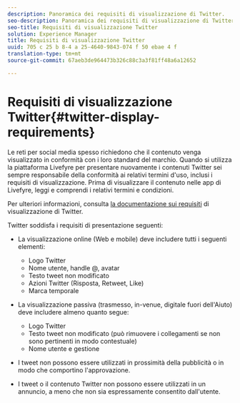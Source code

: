 ```yaml
---
description: Panoramica dei requisiti di visualizzazione di Twitter.
seo-description: Panoramica dei requisiti di visualizzazione di Twitter.
seo-title: Requisiti di visualizzazione Twitter
solution: Experience Manager
title: Requisiti di visualizzazione Twitter
uuid: 705 c 25 b 8-4 a 25-4640-9843-074 f 50 ebae 4 f
translation-type: tm+mt
source-git-commit: 67aeb3de964473b326c88c3a3f81ff48a6a12652

---
```



# Requisiti di visualizzazione Twitter{#twitter-display-requirements}

Le reti per social media spesso richiedono che il contenuto venga visualizzato in conformità con i loro standard del marchio. Quando si utilizza la piattaforma Livefyre per presentare nuovamente i contenuti Twitter sei sempre responsabile della conformità ai relativi termini d&#39;uso, inclusi i requisiti di visualizzazione. Prima di visualizzare il contenuto nelle app di Livefyre, leggi e comprendi i relativi termini e condizioni.

Per ulteriori informazioni, consulta [la documentazione sui requisiti](https://about.twitter.com/company/display-requirements) di visualizzazione di Twitter.

Twitter soddisfa i requisiti di presentazione seguenti:

* La visualizzazione online (Web e mobile) deve includere tutti i seguenti elementi:

   * Logo Twitter
   * Nome utente, handle @, avatar
   * Testo tweet non modificato
   * Azioni Twitter (Risposta, Retweet, Like)
   * Marca temporale

* La visualizzazione passiva (trasmesso, in-venue, digitale fuori dell&#39;Aiuto) deve includere almeno quanto segue:

   * Logo Twitter
   * Testo tweet non modificato (può rimuovere i collegamenti se non sono pertinenti in modo contestuale)
   * Nome utente e gestione

* I tweet non possono essere utilizzati in prossimità della pubblicità o in modo che comportino l&#39;approvazione.
* I tweet o il contenuto Twitter non possono essere utilizzati in un annuncio, a meno che non sia espressamente consentito dall&#39;utente.
